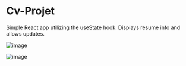 # Cv-Projet

Simple React app utilizing the useState hook. Displays resume info and allows updates.

![image](https://user-images.githubusercontent.com/88868021/173197457-43d1f234-05cb-457e-afc4-21bb75f4d648.png)

![image](https://user-images.githubusercontent.com/88868021/173197464-07b99392-1443-4898-adc0-db77a94f6813.png)
